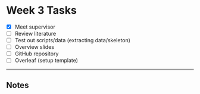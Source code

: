 # Week 3 Tasks

- [x] Meet supervisor
- [ ] Review literature
- [ ] Test out scripts/data (extracting data/skeleton)
- [ ] Overview slides
- [ ] GitHub repository
- [ ] Overleaf (setup template)

---

## Notes


